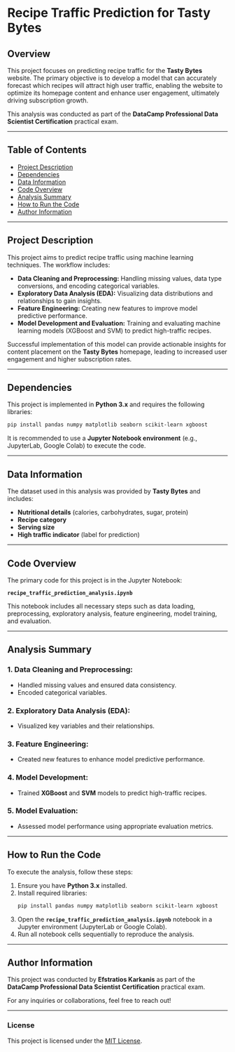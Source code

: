 # Recipe Traffic Prediction for Tasty Bytes

## Overview
This project focuses on predicting recipe traffic for the **Tasty Bytes** website. The primary objective is to develop a model that can accurately forecast which recipes will attract high user traffic, enabling the website to optimize its homepage content and enhance user engagement, ultimately driving subscription growth.

This analysis was conducted as part of the **DataCamp Professional Data Scientist Certification** practical exam.

---

## Table of Contents
- [Project Description](#project-description)
- [Dependencies](#dependencies)
- [Data Information](#data-information)
- [Code Overview](#code-overview)
- [Analysis Summary](#analysis-summary)
- [How to Run the Code](#how-to-run-the-code)
- [Author Information](#author-information)

---

## Project Description
This project aims to predict recipe traffic using machine learning techniques. The workflow includes:

- **Data Cleaning and Preprocessing:** Handling missing values, data type conversions, and encoding categorical variables.
- **Exploratory Data Analysis (EDA):** Visualizing data distributions and relationships to gain insights.
- **Feature Engineering:** Creating new features to improve model predictive performance.
- **Model Development and Evaluation:** Training and evaluating machine learning models (XGBoost and SVM) to predict high-traffic recipes.

Successful implementation of this model can provide actionable insights for content placement on the **Tasty Bytes** homepage, leading to increased user engagement and higher subscription rates.

---

## Dependencies
This project is implemented in **Python 3.x** and requires the following libraries:

```bash
pip install pandas numpy matplotlib seaborn scikit-learn xgboost
```

It is recommended to use a **Jupyter Notebook environment** (e.g., JupyterLab, Google Colab) to execute the code.

---

## Data Information
The dataset used in this analysis was provided by **Tasty Bytes** and includes:

- **Nutritional details** (calories, carbohydrates, sugar, protein)
- **Recipe category**
- **Serving size**
- **High traffic indicator** (label for prediction)

---

## Code Overview
The primary code for this project is in the Jupyter Notebook:

**`recipe_traffic_prediction_analysis.ipynb`**

This notebook includes all necessary steps such as data loading, preprocessing, exploratory analysis, feature engineering, model training, and evaluation.

---

## Analysis Summary

### **1. Data Cleaning and Preprocessing:**
- Handled missing values and ensured data consistency.
- Encoded categorical variables.

### **2. Exploratory Data Analysis (EDA):**
- Visualized key variables and their relationships.

### **3. Feature Engineering:**
- Created new features to enhance model predictive performance.

### **4. Model Development:**
- Trained **XGBoost** and **SVM** models to predict high-traffic recipes.

### **5. Model Evaluation:**
- Assessed model performance using appropriate evaluation metrics.

---

## How to Run the Code

To execute the analysis, follow these steps:

1. Ensure you have **Python 3.x** installed.
2. Install required libraries:
   ```bash
   pip install pandas numpy matplotlib seaborn scikit-learn xgboost
   ```
3. Open the **`recipe_traffic_prediction_analysis.ipynb`** notebook in a Jupyter environment (JupyterLab or Google Colab).
4. Run all notebook cells sequentially to reproduce the analysis.

---

## Author Information

This project was conducted by **Efstratios Karkanis** as part of the **DataCamp Professional Data Scientist Certification** practical exam.

For any inquiries or collaborations, feel free to reach out!

---

### **License**
This project is licensed under the [MIT License](LICENSE).
